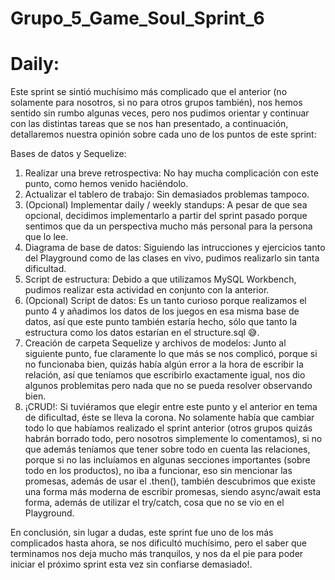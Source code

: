 # Grupo_5_Game_Soul_Sprint_6

# Daily:

Este sprint se sintió muchísimo más complicado que el anterior (no solamente para nosotros, si no para otros grupos también), nos hemos sentido sin rumbo algunas veces, pero nos pudimos orientar y continuar con las distintas tareas que se nos han presentado, a continuación, detallaremos nuestra opinión sobre cada uno de los puntos de este sprint:

Bases de datos y Sequelize:

1. Realizar una breve retrospectiva: No hay mucha complicación con este punto, como hemos venido haciéndolo.
2. Actualizar el tablero de trabajo: Sin demasiados problemas tampoco.
3. (Opcional) Implementar daily / weekly standups: A pesar de que sea opcional, decidimos implementarlo a partir del sprint pasado porque sentimos que da un perspectiva mucho más personal para la persona que lo lee.
4. Diagrama de base de datos: Siguiendo las intrucciones y ejercicios tanto del Playground como de las clases en vivo, pudimos realizarlo sin tanta dificultad.
5. Script de estructura: Debido a que utilizamos MySQL Workbench, pudimos realizar esta actividad en conjunto con la anterior.
6. (Opcional) Script de datos: Es un tanto curioso porque realizamos el punto 4 y añadimos los datos de los juegos en esa misma base de datos, así que este punto también estaría hecho, sólo que tanto la estructura como los datos estarían en el structure.sql :sweat_smile:.
7. Creación de carpeta Sequelize y archivos de modelos: Junto al siguiente punto, fue claramente lo que más se nos complicó, porque si no funcionaba bien, quizás había algún error a la hora de escribir la relación, así que teníamos que escribirlo exactamente igual, nos dio algunos problemitas pero nada que no se pueda resolver observando bien. 
8. ¡CRUD!: Si tuviéramos que elegir entre este punto y el anterior en tema de dificultad, éste se lleva la corona. No solamente había que cambiar todo lo que habíamos realizado el sprint anterior (otros grupos quizás habrán borrado todo, pero nosotros simplemente lo comentamos), si no que además teníamos que tener sobre todo en cuenta las relaciones, porque si no las incluíamos en algunas secciones importantes (sobre todo en los productos), no iba a funcionar, eso sin mencionar las promesas, además de usar el .then(), también descubrimos que existe una forma más moderna de escribir promesas, siendo async/await esta forma, además de utilizar el try/catch, cosa que no se vio en el Playground.

En conclusión, sin lugar a dudas, este sprint fue uno de los más complicados hasta ahora, se nos dificultó muchísimo, pero el saber que terminamos nos deja mucho más tranquilos, y nos da el pie para poder iniciar el próximo sprint esta vez sin confiarse demasiado!.